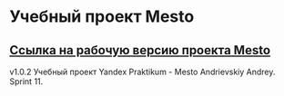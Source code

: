 # Учебный проект Mesto


## [Ссылка на рабочую версию проекта Mesto][1]

v1.0.2
Учебный проект Yandex Praktikum - Mesto
Andrievskiy Andrey. Sprint 11.

[1]: https://gazpolanski.github.io/AndrievskiyMesto.github.io/
